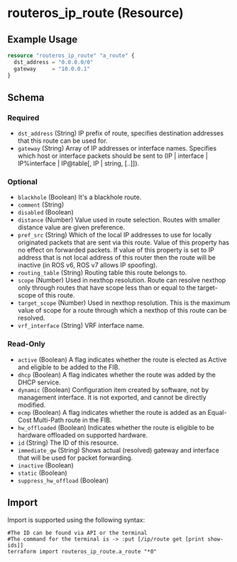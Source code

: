 # routeros_ip_route (Resource)


## Example Usage
```terraform
resource "routeros_ip_route" "a_route" {
  dst_address = "0.0.0.0/0"
  gateway     = "10.0.0.1"
}
```

<!-- schema generated by tfplugindocs -->
## Schema

### Required

- `dst_address` (String) IP prefix of route, specifies destination addresses that this route can be used for.
- `gateway` (String) Array of IP addresses or interface names. Specifies which host or interface packets should be sent to (IP | interface | IP%interface | IP@table[, IP | string, [..]]).

### Optional

- `blackhole` (Boolean) It's a blackhole route.
- `comment` (String)
- `disabled` (Boolean)
- `distance` (Number) Value used in route selection. Routes with smaller distance value are given preference.
- `pref_src` (String) Which of the local IP addresses to use for locally originated packets that are sent via this route. Value of this property has no effect on forwarded packets. If value of this property is set to IP address that is not local address of this router then the route will be inactive (in ROS v6, ROS v7 allows IP spoofing).
- `routing_table` (String) Routing table this route belongs to.
- `scope` (Number) Used in nexthop resolution. Route can resolve nexthop only through routes that have scope less than or equal to the target-scope of this route.
- `target_scope` (Number) Used in nexthop resolution. This is the maximum value of scope for a route through which a nexthop of this route can be resolved.
- `vrf_interface` (String) VRF interface name.

### Read-Only

- `active` (Boolean) A flag indicates whether the route is elected as Active and eligible to be added to the FIB.
- `dhcp` (Boolean) A flag indicates whether the route was added by the DHCP service.
- `dynamic` (Boolean) Configuration item created by software, not by management interface. It is not exported, and cannot be directly modified.
- `ecmp` (Boolean) A flag indicates whether the route is added as an Equal-Cost Multi-Path route in the FIB.
- `hw_offloaded` (Boolean) Indicates whether the route is eligible to be hardware offloaded on supported hardware.
- `id` (String) The ID of this resource.
- `immediate_gw` (String) Shows actual (resolved) gateway and interface that will be used for packet forwarding.
- `inactive` (Boolean)
- `static` (Boolean)
- `suppress_hw_offload` (Boolean)

## Import
Import is supported using the following syntax:
```shell
#The ID can be found via API or the terminal
#The command for the terminal is -> :put [/ip/route get [print show-ids]]
terraform import routeros_ip_route.a_route "*0"
```
